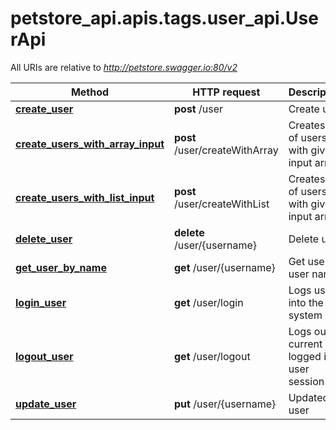 <a name="__pageTop"></a>
# petstore_api.apis.tags.user_api.UserApi

All URIs are relative to *http://petstore.swagger.io:80/v2*

Method | HTTP request | Description
------------- | ------------- | -------------
[**create_user**](../../paths/user/post.md) | **post** /user | Create user
[**create_users_with_array_input**](../../paths/user_create_with_array/post.md) | **post** /user/createWithArray | Creates list of users with given input array
[**create_users_with_list_input**](../../paths/user_create_with_list/post.md) | **post** /user/createWithList | Creates list of users with given input array
[**delete_user**](../../paths/user_username/delete.md) | **delete** /user/{username} | Delete user
[**get_user_by_name**](../../paths/user_username/get.md) | **get** /user/{username} | Get user by user name
[**login_user**](../../paths/user_login/get.md) | **get** /user/login | Logs user into the system
[**logout_user**](../../paths/user_logout/get.md) | **get** /user/logout | Logs out current logged in user session
[**update_user**](../../paths/user_username/put.md) | **put** /user/{username} | Updated user
